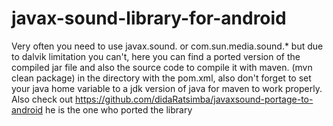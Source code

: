 # javax-sound-library-for-android
Very often you need to use javax.sound. or com.sun.media.sound.* but due to dalvik limitation you can't, here you can find a ported version of the compiled jar file and also the source code to compile it with maven. (mvn clean package) in the directory with the pom.xml, also don't forget to set your java home variable to a jdk version of java for maven to work properly. Also check out https://github.com/didaRatsimba/javaxsound-portage-to-android he is the one who ported the library
